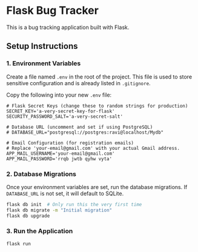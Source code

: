 # Flask Bug Tracker

This is a bug tracking application built with Flask.

## Setup Instructions

### 1. Environment Variables

Create a file named `.env` in the root of the project. This file is used to store sensitive configuration and is already listed in `.gitignore`.

Copy the following into your new `.env` file:

```
# Flask Secret Keys (change these to random strings for production)
SECRET_KEY='a-very-secret-key-for-flask'
SECURITY_PASSWORD_SALT='a-very-secret-salt'

# Database URL (uncomment and set if using PostgreSQL)
# DATABASE_URL="postgresql://postgres:ravi@localhost/Mydb"

# Email Configuration (for registration emails)
# Replace 'your-email@gmail.com' with your actual Gmail address.
APP_MAIL_USERNAME='your-email@gmail.com'
APP_MAIL_PASSWORD='rrqb jwtb qyhw vyta'
```

### 2. Database Migrations

Once your environment variables are set, run the database migrations. If `DATABASE_URL` is not set, it will default to SQLite.

```bash
flask db init  # Only run this the very first time
flask db migrate -m "Initial migration"
flask db upgrade
```

### 3. Run the Application

```bash
flask run
```